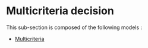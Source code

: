 # Multicriteria decision

This sub-section is composed of the following models :

* [Multicriteria](references#Multicriteria)

